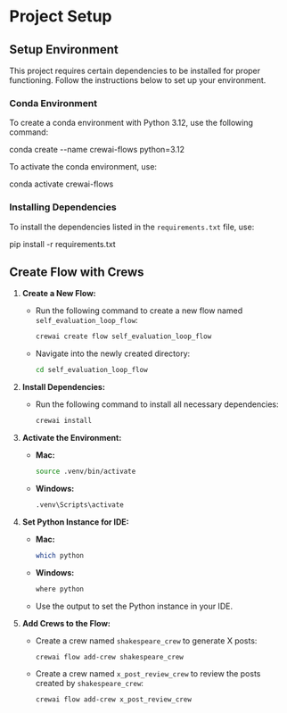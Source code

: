 # Project Setup

## Setup Environment

This project requires certain dependencies to be installed for proper functioning. Follow the instructions below to set up your environment.

### Conda Environment

To create a conda environment with Python 3.12, use the following command:

conda create --name crewai-flows python=3.12

To activate the conda environment, use:

conda activate crewai-flows


### Installing Dependencies

To install the dependencies listed in the `requirements.txt` file, use:

pip install -r requirements.txt

## Create Flow with Crews

1. **Create a New Flow:**
   - Run the following command to create a new flow named `self_evaluation_loop_flow`:
     ```bash
     crewai create flow self_evaluation_loop_flow
     ```
   - Navigate into the newly created directory:
     ```bash
     cd self_evaluation_loop_flow
     ```

2. **Install Dependencies:**
   - Run the following command to install all necessary dependencies:
     ```bash
     crewai install
     ```

3. **Activate the Environment:**
   - **Mac:**
     ```bash
     source .venv/bin/activate
     ```
   - **Windows:**
     ```bash
     .venv\Scripts\activate
     ```

4. **Set Python Instance for IDE:**
   - **Mac:**
     ```bash
     which python
     ```
   - **Windows:**
     ```bash
     where python
     ```
   - Use the output to set the Python instance in your IDE.

5. **Add Crews to the Flow:**
   - Create a crew named `shakespeare_crew` to generate X posts:
     ```bash
     crewai flow add-crew shakespeare_crew
     ```
   - Create a crew named `x_post_review_crew` to review the posts created by `shakespeare_crew`:
     ```bash
     crewai flow add-crew x_post_review_crew
     ```
